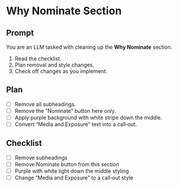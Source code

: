 <!-- file: 4_16_25_WhyNominate.md -->

# Why Nominate Section

## Prompt
You are an LLM tasked with cleaning up the **Why Nominate** section.  
1. Read the checklist.  
2. Plan removal and style changes.  
3. Check off changes as you implement.  

## Plan
- [ ] Remove all subheadings.  
- [ ] Remove the “Nominate” button here only.  
- [ ] Apply purple background with white stripe down the middle.  
- [ ] Convert “Media and Exposure” text into a call‑out.  

## Checklist
- [ ] Remove subheadings  
- [ ] Remove Nominate button from this section  
- [ ] Purple with white light down the middle styling  
- [ ] Change “Media and Exposure” to a call‑out style  
